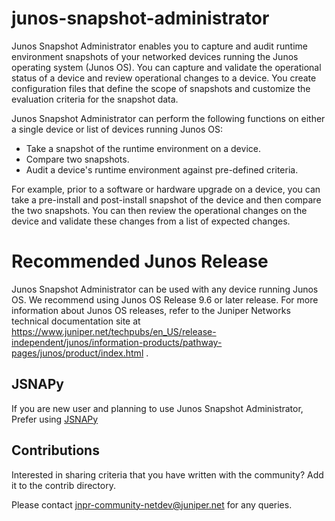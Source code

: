 junos-snapshot-administrator
============================
Junos Snapshot Administrator enables you to capture and audit runtime
environment snapshots of your networked devices running the Junos operating
system (Junos OS). You can capture and validate the operational status of a
device and review operational changes to a device. You create configuration
files that define the scope of snapshots and customize the evaluation criteria
for the snapshot data.

Junos Snapshot Administrator can perform the following functions on either a
single device or list of devices running Junos OS:

* Take a snapshot of the runtime environment on a device.
* Compare two snapshots.
* Audit a device's runtime environment against pre-defined criteria.

For example, prior to a software or hardware upgrade on a device, you can take a
pre-install and post-install snapshot of the device and then compare the two
snapshots. You can then review the operational changes on the device and
validate these changes from a list of expected changes.

# Recommended Junos Release
Junos Snapshot Administrator can be used with any device running Junos OS.
We recommend using Junos OS Release 9.6 or later release. 
For more information about Junos OS releases, refer to the Juniper Networks 
technical documentation site at 
https://www.juniper.net/techpubs/en_US/release-independent/junos/information-products/pathway-pages/junos/product/index.html .

JSNAPy
------
If you are new user and planning to use Junos Snapshot Administrator, Prefer
using [JSNAPy](https://github.com/Juniper/jsnapy)

Contributions
-------------
Interested in sharing criteria that you have written with the community? Add it to the contrib directory. 

Please contact jnpr-community-netdev@juniper.net for any queries.
